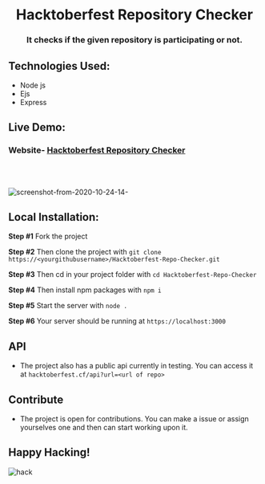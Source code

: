 <h1 align="center">Hacktoberfest Repository Checker</h1>
<h3 align="center">It checks if the given repository is participating or not.</h3>

##  Technologies Used: 
- Node js
- Ejs
- Express
## Live Demo: 
###  Website- [Hacktoberfest Repository Checker](https://hacktoberfest.cf/)
<br/>
<br/>

![screenshot-from-2020-10-24-14-](https://user-images.githubusercontent.com/40224985/97077898-118c7f80-1605-11eb-9d2a-03363db7b5c4.png)

##  Local Installation:
**Step #1**   Fork the project

**Step #2**   Then clone the project with `git clone https://<yourgithubusername>/Hacktoberfest-Repo-Checker.git ` 

**Step #3**   Then cd in your project folder with  `cd Hacktoberfest-Repo-Checker ` 

**Step #4**   Then install npm packages with `npm i` 

**Step #5**   Start the server with `node .`

**Step #6**   Your server should be running at `https://localhost:3000`


## API
- The project also has a public api currently in testing. You can access it at `hacktoberfest.cf/api?url=<url of repo>`

## Contribute
- The project is open for contributions. You can make a issue or assign yourselves one and then can start working upon it.



## Happy Hacking! 
![hack](https://user-images.githubusercontent.com/40224985/97078065-c96e5c80-1606-11eb-9f1b-9e10ea979c21.jpg)
